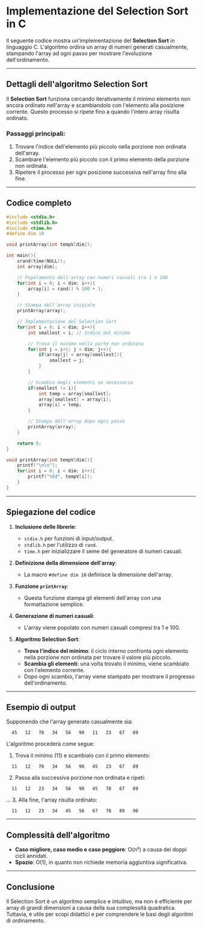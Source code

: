 # Implementazione del Selection Sort in C

Il seguente codice mostra un'implementazione del **Selection Sort** in linguaggio C. L'algoritmo ordina un array di numeri generati casualmente, stampando l'array ad ogni passo per mostrare l'evoluzione dell'ordinamento.

---

## Dettagli dell'algoritmo Selection Sort

Il **Selection Sort** funziona cercando iterativamente il minimo elemento non ancora ordinato nell'array e scambiandolo con l'elemento alla posizione corrente. Questo processo si ripete fino a quando l'intero array risulta ordinato.

### Passaggi principali:
1. Trovare l'indice dell'elemento più piccolo nella porzione non ordinata dell'array.
2. Scambiare l'elemento più piccolo con il primo elemento della porzione non ordinata.
3. Ripetere il processo per ogni posizione successiva nell'array fino alla fine.

---

## Codice completo

```c
#include <stdio.h>
#include <stdlib.h>
#include <time.h>
#define dim 10

void printArray(int tempV[dim]);

int main(){
    srand(time(NULL));
    int array[dim];

    // Popolamento dell'array con numeri casuali tra 1 e 100
    for(int i = 0; i < dim; i++){
        array[i] = rand() % 100 + 1;
    }

    // Stampa dell'array iniziale
    printArray(array);

    // Implementazione del Selection Sort
    for(int i = 0; i < dim; i++){
        int smallest = i; // Indice del minimo

        // Trova il minimo nella parte non ordinata
        for(int j = i+1; j < dim; j++){
            if(array[j] < array[smallest]){
                smallest = j;
            }
        }

        // Scambio degli elementi se necessario
        if(smallest != i){
            int temp = array[smallest];
            array[smallest] = array[i];
            array[i] = temp;
        }

        // Stampa dell'array dopo ogni passo
        printArray(array);
    }

    return 0;
}

void printArray(int tempV[dim]){
    printf("\n\n");
    for(int i = 0; i < dim; i++){
        printf("%5d", tempV[i]);
    }
}
```

---

## Spiegazione del codice

1. **Inclusione delle librerie**:
   - `stdio.h` per funzioni di input/output.
   - `stdlib.h` per l'utilizzo di `rand`.
   - `time.h` per inizializzare il seme del generatore di numeri casuali.

2. **Definizione della dimensione dell'array**:
   - La macro `#define dim 10` definisce la dimensione dell'array.

3. **Funzione `printArray`**:
   - Questa funzione stampa gli elementi dell'array con una formattazione semplice.

4. **Generazione di numeri casuali**:
   - L'array viene popolato con numeri casuali compresi tra 1 e 100.

5. **Algoritmo Selection Sort**:
   - **Trova l'indice del minimo**: il ciclo interno confronta ogni elemento nella porzione non ordinata per trovare il valore più piccolo.
   - **Scambia gli elementi**: una volta trovato il minimo, viene scambiato con l'elemento corrente.
   - Dopo ogni scambio, l'array viene stampato per mostrare il progresso dell'ordinamento.

---

## Esempio di output

Supponendo che l'array generato casualmente sia:
```
  45   12   78   34   56   90   11   23   67   89
```
L'algoritmo procederà come segue:

1. Trova il minimo (11) e scambialo con il primo elemento:
```
  11   12   78   34   56   90   45   23   67   89
```
2. Passa alla successiva porzione non ordinata e ripeti:
```
  11   12   23   34   56   90   45   78   67   89
```
...
3. Alla fine, l'array risulta ordinato:
```
  11   12   23   34   45   56   67   78   89   90
```

---

## Complessità dell'algoritmo

- **Caso migliore, caso medio e caso peggiore**: O(n²) a causa dei doppi cicli annidati.
- **Spazio**: O(1), in quanto non richiede memoria aggiuntiva significativa.

---

## Conclusione

Il Selection Sort è un algoritmo semplice e intuitivo, ma non è efficiente per array di grandi dimensioni a causa della sua complessità quadratica. Tuttavia, è utile per scopi didattici e per comprendere le basi degli algoritmi di ordinamento.

